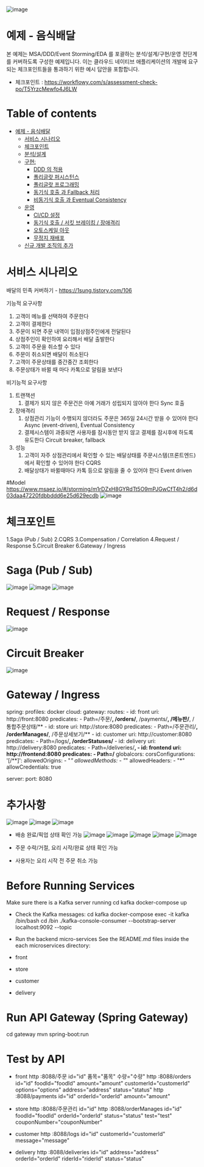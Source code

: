 ![image](https://user-images.githubusercontent.com/487999/79708354-29074a80-82fa-11ea-80df-0db3962fb453.png)

# 예제 - 음식배달

본 예제는 MSA/DDD/Event Storming/EDA 를 포괄하는 분석/설계/구현/운영 전단계를 커버하도록 구성한 예제입니다.
이는 클라우드 네이티브 애플리케이션의 개발에 요구되는 체크포인트들을 통과하기 위한 예시 답안을 포함합니다.
- 체크포인트 : https://workflowy.com/s/assessment-check-po/T5YrzcMewfo4J6LW


# Table of contents

- [예제 - 음식배달](#---)
  - [서비스 시나리오](#서비스-시나리오)
  - [체크포인트](#체크포인트)
  - [분석/설계](#분석설계)
  - [구현:](#구현-)
    - [DDD 의 적용](#ddd-의-적용)
    - [폴리글랏 퍼시스턴스](#폴리글랏-퍼시스턴스)
    - [폴리글랏 프로그래밍](#폴리글랏-프로그래밍)
    - [동기식 호출 과 Fallback 처리](#동기식-호출-과-Fallback-처리)
    - [비동기식 호출 과 Eventual Consistency](#비동기식-호출-과-Eventual-Consistency)
  - [운영](#운영)
    - [CI/CD 설정](#cicd설정)
    - [동기식 호출 / 서킷 브레이킹 / 장애격리](#동기식-호출-서킷-브레이킹-장애격리)
    - [오토스케일 아웃](#오토스케일-아웃)
    - [무정지 재배포](#무정지-재배포)
  - [신규 개발 조직의 추가](#신규-개발-조직의-추가)

# 서비스 시나리오

배달의 민족 커버하기 - https://1sung.tistory.com/106

기능적 요구사항
1. 고객이 메뉴를 선택하여 주문한다
1. 고객이 결제한다
1. 주문이 되면 주문 내역이 입점상점주인에게 전달된다
1. 상점주인이 확인하여 요리해서 배달 출발한다
1. 고객이 주문을 취소할 수 있다
1. 주문이 취소되면 배달이 취소된다
1. 고객이 주문상태를 중간중간 조회한다
1. 주문상태가 바뀔 때 마다 카톡으로 알림을 보낸다

비기능적 요구사항
1. 트랜잭션
    1. 결제가 되지 않은 주문건은 아예 거래가 성립되지 않아야 한다  Sync 호출 
1. 장애격리
    1. 상점관리 기능이 수행되지 않더라도 주문은 365일 24시간 받을 수 있어야 한다  Async (event-driven), Eventual Consistency
    1. 결제시스템이 과중되면 사용자를 잠시동안 받지 않고 결제를 잠시후에 하도록 유도한다  Circuit breaker, fallback
1. 성능
    1. 고객이 자주 상점관리에서 확인할 수 있는 배달상태를 주문시스템(프론트엔드)에서 확인할 수 있어야 한다  CQRS
    1. 배달상태가 바뀔때마다 카톡 등으로 알림을 줄 수 있어야 한다  Event driven

#Model
https://www.msaez.io/#/storming/m1rDZxH8GYRdTt5O9mPJGwCfT4h2/d6d03daa47220fdbbddd6e25d629ecdb
![image](https://user-images.githubusercontent.com/81133592/204477418-a442a638-c85e-469e-a01d-6845161527ef.png)

# 체크포인트

1.Saga (Pub / Sub)
2.CQRS
3.Compensation / Correlation
4.Request / Response
5.Circuit Breaker
6.Gateway / Ingress

# Saga (Pub / Sub)
![image](https://user-images.githubusercontent.com/81133592/204477939-4e508a34-2788-4ea1-bfc9-f573001ae418.png)
![image](https://user-images.githubusercontent.com/81133592/204477968-07aeda02-8360-428a-b0f3-95c1e47a7689.png)
![image](https://user-images.githubusercontent.com/81133592/204477989-0b6dc9bb-3361-4c9a-aea2-8affb20efd00.png)

# Request / Response
![image](https://user-images.githubusercontent.com/81133592/204478054-00433938-7fce-4472-a260-34af76d30921.png)

# Circuit Breaker
![image](https://user-images.githubusercontent.com/81133592/204478104-c9a3d8da-746d-4d86-8009-81b2cf515ce9.png)

# Gateway / Ingress
spring:
  profiles: docker
  cloud:
    gateway:
      routes:
        - id: front
          uri: http://front:8080
          predicates:
            - Path=/주문/**, /orders/**, /payments/**, /메뉴판/**, /통합주문상태/**
        - id: store
          uri: http://store:8080
          predicates:
            - Path=/주문관리/**, /orderManages/**, /주문상세보기/**
        - id: customer
          uri: http://customer:8080
          predicates:
            - Path=/logs/**, /orderStatuses/**
        - id: delivery
          uri: http://delivery:8080
          predicates:
            - Path=/deliveries/**, 
        - id: frontend
          uri: http://frontend:8080
          predicates:
            - Path=/**
      globalcors:
        corsConfigurations:
          '[/**]':
            allowedOrigins:
              - "*"
            allowedMethods:
              - "*"
            allowedHeaders:
              - "*"
            allowCredentials: true

server:
  port: 8080

# 추가사항
![image](https://user-images.githubusercontent.com/81133592/204478254-f336a322-710f-4c44-826e-e710a0238880.png)
![image](https://user-images.githubusercontent.com/81133592/204478278-0547956f-fb2e-4962-9a45-f7382d4890be.png)
![image](https://user-images.githubusercontent.com/81133592/204478293-592b8d45-1ec2-45ee-b798-ecbb88a91099.png)

- 배송 완료/픽업 상태 확인 가능
![image](https://user-images.githubusercontent.com/81133592/204478502-4da3c65e-886a-4f2b-8ef5-35ff8b303a52.png)
![image](https://user-images.githubusercontent.com/81133592/204478524-2f7d86d7-025e-4ab4-9b59-4008ad5874de.png)
![image](https://user-images.githubusercontent.com/81133592/204478535-54ca83a3-ddb4-4f05-a652-ce9d97092f5c.png)
![image](https://user-images.githubusercontent.com/81133592/204478557-ee755592-d005-4d3e-b06a-516678bc2fae.png)
![image](https://user-images.githubusercontent.com/81133592/204478582-2b9ee966-7990-422d-8c3b-5b94d30c07d1.png)

- 주문 수락/거절, 요리 시작/완료 상태 확인 가능
- 사용자는 요리 시작 전 주문 취소 가능

# Before Running Services
Make sure there is a Kafka server running
cd kafka
docker-compose up

- Check the Kafka messages:
cd kafka
docker-compose exec -it kafka /bin/bash
cd /bin
./kafka-console-consumer --bootstrap-server localhost:9092 --topic 

- Run the backend micro-services
See the README.md files inside the each microservices directory:

- front
- store
- customer
- delivery

# Run API Gateway (Spring Gateway)
cd gateway
mvn spring-boot:run

# Test by API
- front
 http :8088/주문 id="id" 품목="품목" 수량="수량" 
 http :8088/orders id="id" foodId="foodId" amount="amount" customerId="customerId" options="options" address="address" status="status" 
 http :8088/payments id="id" orderId="orderId" amount="amount" 
 
- store
 http :8088/주문관리 id="id" 
 http :8088/orderManages id="id" foodId="foodId" orderId="orderId" status="status" test="test" couponNumber="couponNumber" 
 
- customer
 http :8088/logs id="id" customerId="customerId" message="message" 
 
- delivery
 http :8088/deliveries id="id" address="address" orderId="orderId" riderId="riderId" status="status"  






